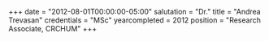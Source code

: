 +++
date = "2012-08-01T00:00:00-05:00"
salutation = "Dr."
title = "Andrea Trevasan"
credentials = "MSc"
yearcompleted = 2012
position = "Research Associate, CRCHUM"
+++
